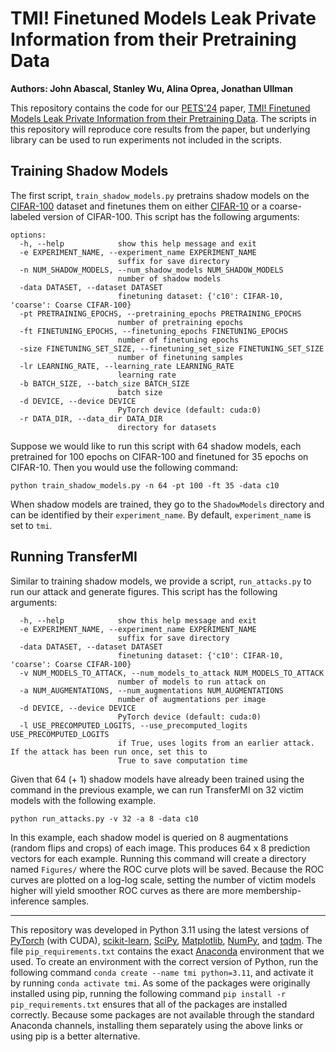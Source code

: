 # TMI! Finetuned Models Leak Private Information from their Pretraining Data

**Authors: John Abascal, Stanley Wu, Alina Oprea, Jonathan Ullman**


This repository contains the code for our [PETS'24](https://petsymposium.org/) paper, [TMI! Finetuned Models Leak Private Information from their Pretraining Data](https://arxiv.org/abs/2306.01181). The scripts in this repository will reproduce core results from the paper, but underlying library can be used to run experiments not included in the scripts.

## Training Shadow Models
The first script, `train_shadow_models.py` pretrains shadow models on the [CIFAR-100](https://www.cs.toronto.edu/~kriz/cifar.html) dataset and finetunes them on either [CIFAR-10](https://www.cs.toronto.edu/~kriz/cifar.html) or a coarse-labeled version of CIFAR-100. This script has the following arguments:

```
options:
  -h, --help            show this help message and exit
  -e EXPERIMENT_NAME, --experiment_name EXPERIMENT_NAME
                        suffix for save directory
  -n NUM_SHADOW_MODELS, --num_shadow_models NUM_SHADOW_MODELS
                        number of shadow models
  -data DATASET, --dataset DATASET
                        finetuning dataset: {'c10': CIFAR-10, 'coarse': Coarse CIFAR-100}
  -pt PRETRAINING_EPOCHS, --pretraining_epochs PRETRAINING_EPOCHS
                        number of pretraining epochs
  -ft FINETUNING_EPOCHS, --finetuning_epochs FINETUNING_EPOCHS
                        number of finetuning epochs
  -size FINETUNING_SET_SIZE, --finetuning_set_size FINETUNING_SET_SIZE
                        number of finetuning samples
  -lr LEARNING_RATE, --learning_rate LEARNING_RATE
                        learning rate
  -b BATCH_SIZE, --batch_size BATCH_SIZE
                        batch size
  -d DEVICE, --device DEVICE
                        PyTorch device (default: cuda:0)
  -r DATA_DIR, --data_dir DATA_DIR
                        directory for datasets
```

Suppose we would like to run this script with 64 shadow models, each pretrained for 100 epochs on CIFAR-100 and finetuned for 35 epochs on CIFAR-10. Then you would use the following command:

```shell
python train_shadow_models.py -n 64 -pt 100 -ft 35 -data c10
```

When shadow models are trained, they go to the `ShadowModels` directory and can be identified by their `experiment_name`. By default, `experiment_name` is set to `tmi`.

## Running TransferMI

Similar to training shadow models, we provide a script, `run_attacks.py` to run our attack and generate figures. This script has the following arguments:

```
  -h, --help            show this help message and exit
  -e EXPERIMENT_NAME, --experiment_name EXPERIMENT_NAME
                        suffix for save directory
  -data DATASET, --dataset DATASET
                        finetuning dataset: {'c10': CIFAR-10, 'coarse': Coarse CIFAR-100}
  -v NUM_MODELS_TO_ATTACK, --num_models_to_attack NUM_MODELS_TO_ATTACK
                        number of models to run attack on
  -a NUM_AUGMENTATIONS, --num_augmentations NUM_AUGMENTATIONS
                        number of augmentations per image
  -d DEVICE, --device DEVICE
                        PyTorch device (default: cuda:0)
  -l USE_PRECOMPUTED_LOGITS, --use_precomputed_logits USE_PRECOMPUTED_LOGITS
                        if True, uses logits from an earlier attack. If the attack has been run once, set this to
                        True to save computation time
```

Given that 64 (+ 1) shadow models have already been trained using the command in the previous example, we can run TransferMI on 32 victim models with the following example.

```shell
python run_attacks.py -v 32 -a 8 -data c10
```

In this example, each shadow model is queried on 8 augmentations (random flips and crops) of each image. This produces 64 x 8 prediction vectors for each example. Running this command will create a directory named `Figures/` where the ROC curve plots will be saved. Because the ROC curves are plotted on a log-log scale, setting the number of victim models higher will yield smoother ROC curves as there are more membership-inference samples.


-------

This repository was developed in Python 3.11 using the latest versions of [PyTorch](https://pytorch.org/) (with CUDA), [scikit-learn](https://scikit-learn.org/stable/), [SciPy](https://scipy.org/), [Matplotlib](https://matplotlib.org/), [NumPy](https://numpy.org/), and [tqdm](https://pypi.org/project/tqdm/). The file `pip_requirements.txt` contains the exact [Anaconda](https://anaconda.org/) environment that we used. To create an environment with the correct version of Python, run the following command `conda create --name tmi python=3.11`, and activate it by running `conda activate tmi`. As some of the packages were originally installed using pip, running the following command `pip install -r pip_requirements.txt` ensures that all of the packages are installed correctly. Because some packages are not available through the standard Anaconda channels, installing them separately using the above links or using pip is a better alternative.
